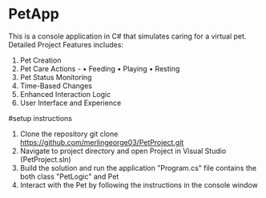 # PetApp

This is a console application in C# that simulates caring for a virtual pet.
Detailed Project Features includes:
1. Pet Creation
2. Pet Care Actions -
   •	Feeding
   •	Playing
   •	Resting
3. Pet Status Monitoring
4. Time-Based Changes
5. Enhanced Interaction Logic
6. User Interface and Experience
   
#setup instructions
1. Clone the repository
git clone https://github.com/merlingeorge03/PetProject.git
2. Navigate to project directory and open Project in Visual Studio (PetProject.sln)
3. Build the solution and run the application
"Program.cs" file contains the both class "PetLogic" and Pet
4.	Interact with the Pet by following the instructions in the console window


